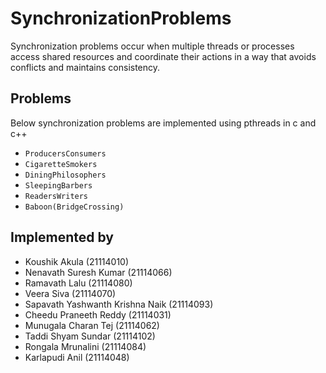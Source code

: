 # SynchronizationProblems
Synchronization problems occur when multiple threads or processes access shared resources and coordinate their actions in a way that avoids conflicts and maintains consistency.
## Problems
Below synchronization problems are implemented using pthreads in c and c++
- `ProducersConsumers` <br>
- `CigaretteSmokers` <br>
- `DiningPhilosophers` <br>
- `SleepingBarbers` <br>
- `ReadersWriters` <br>
- `Baboon(BridgeCrossing)`

## Implemented by 
- Koushik Akula (21114010)
- Nenavath Suresh Kumar (21114066)
- Ramavath Lalu (21114080)
- Veera Siva (21114070)
- Sapavath Yashwanth Krishna Naik (21114093)
- Cheedu Praneeth Reddy (21114031)
- Munugala Charan Tej (21114062)
- Taddi Shyam Sundar (21114102)
- Rongala Mrunalini (21114084)
- Karlapudi Anil (21114048)
